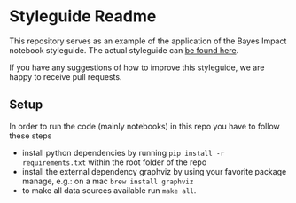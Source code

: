 # Styleguide Readme

This repository serves as an example of the application of the Bayes Impact notebook styleguide. The actual styleguide can [be found here](http://link/to/guide).

If you have any suggestions of how to improve this styleguide, we are happy to receive pull requests.


## Setup

In order to run the code (mainly notebooks) in this repo you have to follow these steps

* install python dependencies by running `pip install -r requirements.txt` within the root folder of the repo
* install the external dependency graphviz by using your favorite package manage, e.g.: on a mac `brew install graphviz`
* to make all data sources available run `make all`.